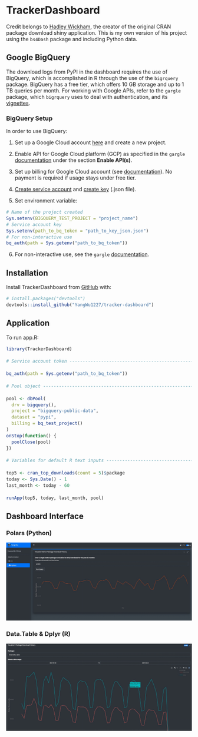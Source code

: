 
<!-- README.md is generated from README.Rmd. Please edit that file -->

# TrackerDashboard

<!-- badges: start -->
<!-- badges: end -->

Credit belongs to [Hadley
Wickham](https://github.com/hadley/cran-downloads), the creator of the
original CRAN package download shiny application. This is my own version
of his project using the `bs4Dash` package and including Python data.

## Google BigQuery

The download logs from PyPI in the dashboard requires the use of
BigQuery, which is accomplished in R through the use of the `bigrquery`
package. BigQuery has a free tier, which offers 10 GB storage and up to
1 TB queries per month. For working with Google APIs, refer to the
`gargle` package, which `bigrquery` uses to deal with authentication,
and its
[vignettes](https://gargle.r-lib.org/articles/get-api-credentials.html).

### BigQuery Setup

In order to use BigQuery:

1.  Set up a Google Cloud account [here](https://cloud.google.com/) and
    create a new project.

2.  Enable API for Google Cloud platform (GCP) as specified in the
    `gargle`
    [documentation](https://gargle.r-lib.org/articles/get-api-credentials.html#enable-apis)
    under the section **Enable API(s)**.

3.  Set up billing for Google Cloud account (see
    [documentation](https://cloud.google.com/billing/docs/how-to/manage-billing-account)).
    No payment is required if usage stays under free tier.

4.  [Create service
    account](https://cloud.google.com/iam/docs/creating-managing-service-accounts)
    and [create
    key](https://cloud.google.com/iam/docs/creating-managing-service-account-keys)
    (.json file).

5.  Set environment variable:

``` r
# Name of the project created
Sys.setenv(BIGQUERY_TEST_PROJECT = "project_name")
# Service account key
Sys.setenv(path_to_bq_token = "path_to_key_json.json")
# For non-interactive use 
bq_auth(path = Sys.getenv("path_to_bq_token"))
```

6.  For non-interactive use, see the `gargle`
    [documentation](https://gargle.r-lib.org/articles/non-interactive-auth.html).

## Installation

Install TrackerDashboard from [GitHub](https://github.com/) with:

``` r
# install.packages("devtools")
devtools::install_github("YangWu1227/tracker-dashboard")
```

## Application

To run app.R:

``` r
library(TrackerDashboard)

# Service account token ---------------------------------------------------

bq_auth(path = Sys.getenv("path_to_bq_token"))

# Pool object -------------------------------------------------------------

pool <- dbPool(
  drv = bigquery(),
  project = "bigquery-public-data",
  dataset = "pypi",
  billing = bq_test_project()
)
onStop(function() {
  poolClose(pool)
})

# Variables for default R text inputs -------------------------------------

top5 <- cran_top_downloads(count = 5)$package
today <- Sys.Date() - 1
last_month <- today - 60

runApp(top5, today, last_month, pool)
```

## Dashboard Interface

### Polars (Python)

![](inst/extdata/polars.png)

### Data.Table & Dplyr (R)

![](inst/extdata/data_table_dplyr.png)
